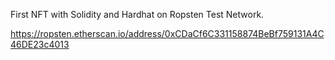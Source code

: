 First NFT with Solidity and Hardhat on Ropsten Test Network.

https://ropsten.etherscan.io/address/0xCDaCf6C331158874BeBf759131A4C46DE23c4013
